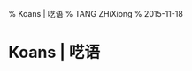 % Koans | 呓语
% TANG ZHiXiong
% 2015-11-18

Koans | 呓语
============

<!-- 下面要有空行 | One Empty Line Reserved Below -->
